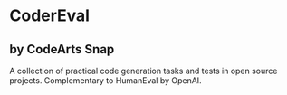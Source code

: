 # CoderEval
## by CodeArts Snap

A collection of practical code generation tasks and tests in open source projects. Complementary to HumanEval by OpenAI.
